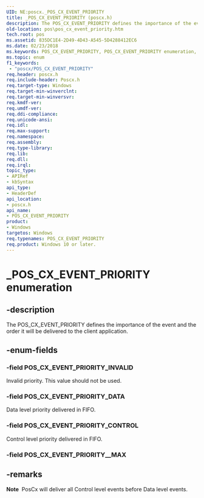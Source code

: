 ```yaml
---
UID: NE:poscx._POS_CX_EVENT_PRIORITY
title: _POS_CX_EVENT_PRIORITY (poscx.h)
description: The POS_CX_EVENT_PRIORITY defines the importance of the event and the order it will be delivered to the client application.
old-location: pos\pos_cx_event_priority.htm
tech.root: pos
ms.assetid: 835DC1E4-2D49-4D43-A545-5D4288412EC6
ms.date: 02/23/2018
ms.keywords: POS_CX_EVENT_PRIORITY, POS_CX_EVENT_PRIORITY enumeration, POS_CX_EVENT_PRIORITY_CONTROL, POS_CX_EVENT_PRIORITY_DATA, POS_CX_EVENT_PRIORITY_INVALID, _POS_CX_EVENT_PRIORITY, pos.pos_cx_event_priority, poscx/POS_CX_EVENT_PRIORITY, poscx/POS_CX_EVENT_PRIORITY_CONTROL, poscx/POS_CX_EVENT_PRIORITY_DATA, poscx/POS_CX_EVENT_PRIORITY_INVALID
ms.topic: enum
f1_keywords:
 - "poscx/POS_CX_EVENT_PRIORITY"
req.header: poscx.h
req.include-header: Poscx.h
req.target-type: Windows
req.target-min-winverclnt: 
req.target-min-winversvr: 
req.kmdf-ver: 
req.umdf-ver: 
req.ddi-compliance: 
req.unicode-ansi: 
req.idl: 
req.max-support: 
req.namespace: 
req.assembly: 
req.type-library: 
req.lib: 
req.dll: 
req.irql: 
topic_type:
- APIRef
- kbSyntax
api_type:
- HeaderDef
api_location:
- poscx.h
api_name:
- POS_CX_EVENT_PRIORITY
product:
- Windows
targetos: Windows
req.typenames: POS_CX_EVENT_PRIORITY
req.product: Windows 10 or later.
---
```


# _POS_CX_EVENT_PRIORITY enumeration


## -description


The POS_CX_EVENT_PRIORITY defines the importance of the event and the order it will be delivered to the client application.


## -enum-fields




### -field POS_CX_EVENT_PRIORITY_INVALID

Invalid priority. This value should not be used.


### -field POS_CX_EVENT_PRIORITY_DATA

Data level priority delivered in FIFO.


### -field POS_CX_EVENT_PRIORITY_CONTROL

Control level priority delivered in FIFO.


### -field POS_CX_EVENT_PRIORITY__MAX




## -remarks



<div class="alert"><b>Note</b>  PosCx will deliver all Control level events before Data level events.</div>
<div> </div>


